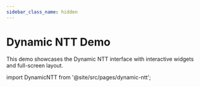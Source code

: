 ```yaml
---
sidebar_class_name: hidden
---
```


# Dynamic NTT Demo

This demo showcases the Dynamic NTT interface with interactive widgets and full-screen layout.

import DynamicNTT from '@site/src/pages/dynamic-ntt';

<DynamicNTT src="https://0732516e-fe33-4cb8-9b0e-6ebc140cec82.ads.s.brave.io/index.html" />
